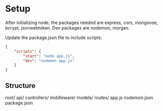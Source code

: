 # Setup

After initializing node, the packages needed are express, cors, mongoose, bcrypt, jsonwebtoken. Dev packages are nodemon, morgan.

Update the package.json file to include scripts:

```json
{
	"scripts": {
		"start": "node app.js",
		"dev": "nodemon app.js"
	}
}
```

## Structure

root/
  api/
    controllers/
    middleware/
    models/
    routes/
  app.js
  nodemon.json
  package.json
  